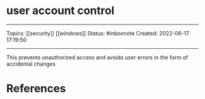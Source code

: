 # user account control
---
Topics: [[security]] [[windows]]
Status: #inboxnote
Created: 2022-06-17 17:19:50

---

This prevents unauthorized access and avoids user errors in the form of accidental changes

# References

